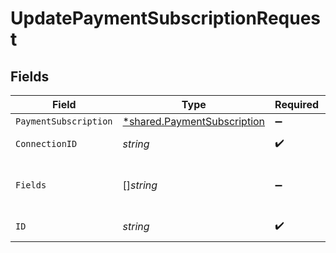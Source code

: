 # UpdatePaymentSubscriptionRequest


## Fields

| Field                                                                            | Type                                                                             | Required                                                                         | Description                                                                      |
| -------------------------------------------------------------------------------- | -------------------------------------------------------------------------------- | -------------------------------------------------------------------------------- | -------------------------------------------------------------------------------- |
| `PaymentSubscription`                                                            | [*shared.PaymentSubscription](../../../pkg/models/shared/paymentsubscription.md) | :heavy_minus_sign:                                                               | N/A                                                                              |
| `ConnectionID`                                                                   | *string*                                                                         | :heavy_check_mark:                                                               | ID of the connection                                                             |
| `Fields`                                                                         | []*string*                                                                       | :heavy_minus_sign:                                                               | Comma-delimited fields to return                                                 |
| `ID`                                                                             | *string*                                                                         | :heavy_check_mark:                                                               | ID of the Subscription                                                           |